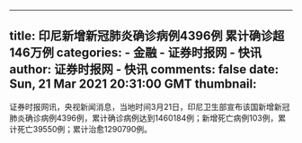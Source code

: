 
---
title: 印尼新增新冠肺炎确诊病例4396例 累计确诊超146万例
categories: 
    - 金融
    - 证券时报网 - 快讯
author: 证券时报网 - 快讯
comments: false
date: Sun, 21 Mar 2021 20:31:00 GMT
thumbnail: 
---

<div>   
<p>证券时报网讯，央视新闻消息，当地时间3月21日，印尼卫生部宣布该国新增新冠肺炎确诊病例4396例，累计确诊病例达到1460184例；新增死亡病例103例，累计死亡39550例；累计治愈1290790例。</p>
                  
</div>
            
